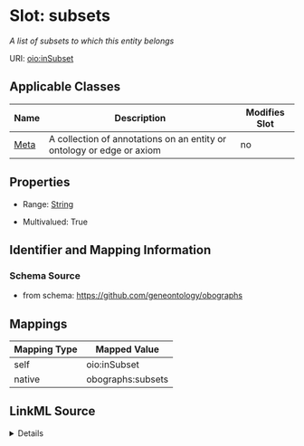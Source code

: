 

# Slot: subsets


_A list of subsets to which this entity belongs_





URI: [oio:inSubset](http://www.geneontology.org/formats/oboInOwl#inSubset)



<!-- no inheritance hierarchy -->





## Applicable Classes

| Name | Description | Modifies Slot |
| --- | --- | --- |
| [Meta](Meta.md) | A collection of annotations on an entity or ontology or edge or axiom |  no  |







## Properties

* Range: [String](String.md)

* Multivalued: True





## Identifier and Mapping Information







### Schema Source


* from schema: https://github.com/geneontology/obographs




## Mappings

| Mapping Type | Mapped Value |
| ---  | ---  |
| self | oio:inSubset |
| native | obographs:subsets |




## LinkML Source

<details>
```yaml
name: subsets
description: A list of subsets to which this entity belongs
from_schema: https://github.com/geneontology/obographs
rank: 1000
slot_uri: oio:inSubset
alias: subsets
domain_of:
- Meta
range: string
multivalued: true

```
</details>